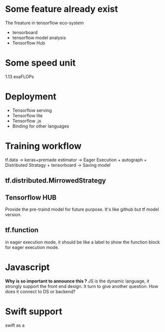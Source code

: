 # Some feature already exist
The freature in tensorflow eco-system
- tensorboard
- tensorflow model analysis
- Tensorflow Hub
# Some speed unit
1.13 exaFLOPs


# Deployment
- Tensorflow serving
- Tensorflow lite
- Tensorflow .js
- Binding for other languages

# Training workflow
tf.data -> keras+premade estimator -> Eager Execution + autograph + Distributed Stratagy + tensorboard -> Saving model

## tf.distributed.MirrowedStrategy
## Tensorflow HUB
Provide the pre-traind model for future purpose. It's like github but tf model version.

## tf.function
in eager execution mode, it should be like a label to show the function block for eager execution mode.

# Javascript
**Why is so important to announce this ?**
JS is the dynamic language, it strongly support the front end design. It turn to give another question. How does it connect to DS or backend? 

# Swift support
swift as a
<!--stackedit_data:
eyJoaXN0b3J5IjpbMTcwOTIyMjY2OSwtMTg0OTA4MjUwOCwtNT
c1MTUxMTU2LC0xNTk0NDc2MjEzLC0yOTM4MjkxLC0yMTI5MjU1
ODY5XX0=
-->